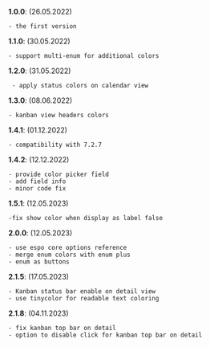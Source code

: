 **1.0.0**: (26.05.2022)

    - the first version

**1.1.0**: (30.05.2022)

    - support multi-enum for additional colors

**1.2.0**: (31.05.2022)

     - apply status colors on calendar view

**1.3.0**: (08.06.2022)

    - kanban view headers colors

**1.4.1**: (01.12.2022)

    - compatibility with 7.2.7

**1.4.2**: (12.12.2022)

    - provide color picker field
    - add field info
    - minor code fix

**1.5.1**: (12.05.2023)

    -fix show color when display as label false

**2.0.0**: (12.05.2023)

    - use espo core options reference
    - merge enum colors with enum plus
    - enum as buttons

**2.1.5**: (17.05.2023)

    - Kanban status bar enable on detail view
    - use tinycolor for readable text coloring

**2.1.8**: (04.11.2023)

    - fix kanban top bar on detail
    - option to disable click for kanban top bar on detail